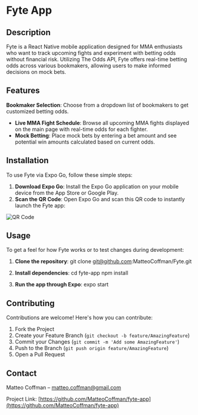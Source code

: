 # Fyte App

## Description
Fyte is a React Native mobile application designed for MMA enthusiasts who want to track upcoming fights and experiment with betting odds without financial risk. Utilizing The Odds API, Fyte offers real-time betting odds across various bookmakers, allowing users to make informed decisions on mock bets.

## Features
**Bookmaker Selection**: Choose from a dropdown list of bookmakers to get customized betting odds.
- **Live MMA Fight Schedule**: Browse all upcoming MMA fights displayed on the main page with real-time odds for each fighter.
- **Mock Betting**: Place mock bets by entering a bet amount and see potential win amounts calculated based on current odds.

## Installation
To use Fyte via Expo Go, follow these simple steps:
1. **Download Expo Go**: Install the Expo Go application on your mobile device from the App Store or Google Play.
2. **Scan the QR Code**: Open Expo Go and scan this QR code to instantly launch the Fyte app:

![QR Code](/Fyte/assets/fyte_qr_code.png)

## Usage
To get a feel for how Fyte works or to test changes during development:
1. **Clone the repository**:
git clone git@github.com:MatteoCoffman/Fyte.git

2. **Install dependencies**:
cd fyte-app
npm install

3. **Run the app through Expo**:
expo start

## Contributing
Contributions are welcome! Here's how you can contribute:
1. Fork the Project
2. Create your Feature Branch (`git checkout -b feature/AmazingFeature`)
3. Commit your Changes (`git commit -m 'Add some AmazingFeature'`)
4. Push to the Branch (`git push origin feature/AmazingFeature`)
5. Open a Pull Request

## Contact
Matteo Coffman – [matteo.coffman@gmail.com](mailto:matteo.coffman@gmail.com)

Project Link: [https://github.com/MatteoCoffman/fyte-app](https://github.com/MatteoCoffman/fyte-app)
